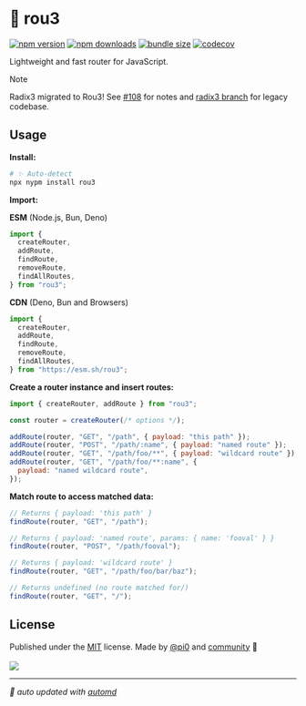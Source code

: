 # 🌳 rou3

<!-- automd:badges codecov bundlejs -->

[![npm version](https://img.shields.io/npm/v/rou3)](https://npmjs.com/package/rou3)
[![npm downloads](https://img.shields.io/npm/dm/rou3)](https://npm.chart.dev/rou3)
[![bundle size](https://img.shields.io/bundlejs/size/rou3)](https://bundlejs.com/?q=rou3)
[![codecov](https://img.shields.io/codecov/c/gh/unjs/rou3)](https://codecov.io/gh/unjs/rou3)

<!-- /automd -->

Lightweight and fast router for JavaScript.

> [!NOTE]
> Radix3 migrated to Rou3! See [#108](https://github.com/unjs/radix3/issues/108) for notes and [radix3 branch](https://github.com/unjs/rou3/tree/radix3) for legacy codebase.

## Usage

**Install:**

```sh
# ✨ Auto-detect
npx nypm install rou3
```

**Import:**

<!-- automd:jsimport cdn src="./src/index.ts"-->

**ESM** (Node.js, Bun, Deno)

```js
import {
  createRouter,
  addRoute,
  findRoute,
  removeRoute,
  findAllRoutes,
} from "rou3";
```

**CDN** (Deno, Bun and Browsers)

```js
import {
  createRouter,
  addRoute,
  findRoute,
  removeRoute,
  findAllRoutes,
} from "https://esm.sh/rou3";
```

<!-- /automd -->

**Create a router instance and insert routes:**

```js
import { createRouter, addRoute } from "rou3";

const router = createRouter(/* options */);

addRoute(router, "GET", "/path", { payload: "this path" });
addRoute(router, "POST", "/path/:name", { payload: "named route" });
addRoute(router, "GET", "/path/foo/**", { payload: "wildcard route" });
addRoute(router, "GET", "/path/foo/**:name", {
  payload: "named wildcard route",
});
```

**Match route to access matched data:**

```js
// Returns { payload: 'this path' }
findRoute(router, "GET", "/path");

// Returns { payload: 'named route', params: { name: 'fooval' } }
findRoute(router, "POST", "/path/fooval");

// Returns { payload: 'wildcard route' }
findRoute(router, "GET", "/path/foo/bar/baz");

// Returns undefined (no route matched for/)
findRoute(router, "GET", "/");
```

## License

<!-- automd:contributors license=MIT author="pi0" -->

Published under the [MIT](https://github.com/unjs/rou3/blob/main/LICENSE) license.
Made by [@pi0](https://github.com/pi0) and [community](https://github.com/unjs/rou3/graphs/contributors) 💛
<br><br>
<a href="https://github.com/unjs/rou3/graphs/contributors">
<img src="https://contrib.rocks/image?repo=unjs/rou3" />
</a>

<!-- /automd -->

<!-- automd:with-automd -->

---

_🤖 auto updated with [automd](https://automd.unjs.io)_

<!-- /automd -->
